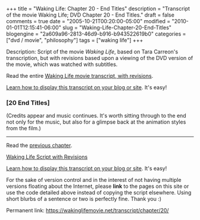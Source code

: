 +++
title = "Waking Life: Chapter 20 - End Titles"
description = "Transcript of the movie Waking Life; DVD Chapter 20 - End Titles."
draft = false
comments = true
date = "2005-10-21T00:20:00-05:00"
modified = "2010-01-01T12:15:41-06:00"
slug = "Waking-Life-Chapter-20-End-Titles"
blogengine = "2a609a96-2813-46d9-b916-b943522619b0"
categories = ["dvd / movie", "philosophy"]
tags = ["waking life"]
+++

<div class="WPArticleInfo">
<p>
Description: Script of the movie <em>Waking Life</em>, based on Tara Carreon&#39;s transcription, but with revisions based upon a viewing of the DVD version of the movie, which was watched with subtitles. 
</p>
<p>
Read the entire <a href="https://wakinglifemovie.net/">Waking Life movie transcript, with revisions</a>. 
</p>
<p>
<a href="/words/post/Display-parts-of-the-Waking-Life-Transcript-on-your-site.aspx">Learn how to display this transcript on your blog or site</a>. It&#39;s easy!
</p>
</div>
<h3 class="waking_life_chapter">[<a id="twenty" name="twenty" title="twenty"></a>20 End Titles] </h3>
<p>
(Credits appear and music continues. It&#39;s worth sitting through to the end not only for the music, but also for a glimpse back at the animation styles from the film.) 
</p>
<hr />
<p>
Read the <a href="https://wakinglifemovie.net/transcript/chapter/19/">previous chapter</a>. 
</p>
<p>
<a href="https://wakinglifemovie.net/">Waking Life Script with Revisions</a> 
</p>
<div class="tip">
<p>
<a href="/words/post/Display-parts-of-the-Waking-Life-Transcript-on-your-site.aspx">Learn how to display this transcript on your blog or site</a>. It&#39;s easy!
</p>
<p>
For the sake of version control and in the interest of not having multiple versions floating about the Internet, please <strong>link</strong> to the pages on this site or use the code detailed above instead of copying the script elsewhere. Using short blurbs of a sentence or two is perfectly fine. Thank you :) 
</p>
<p>
Permanent link: <a href="https://wakinglifemovie.net/transcript/chapter/20/">https://wakinglifemovie.net/transcript/chapter/20/</a> 
</p>
</div>


